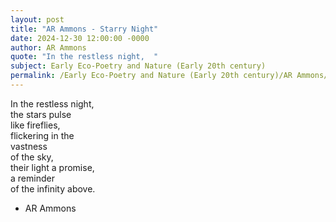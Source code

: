 ```yaml
---
layout: post
title: "AR Ammons - Starry Night"
date: 2024-12-30 12:00:00 -0000
author: AR Ammons
quote: "In the restless night,  "
subject: Early Eco-Poetry and Nature (Early 20th century)
permalink: /Early Eco-Poetry and Nature (Early 20th century)/AR Ammons/AR Ammons - Starry Night
---
```


In the restless night,  
   the stars pulse  
   like fireflies,  
   flickering in the  
   vastness  
   of the sky,  
   their light a promise,  
   a reminder  
   of the infinity above.

- AR Ammons
